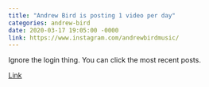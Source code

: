 ```yaml
---
title: "Andrew Bird is posting 1 video per day"
categories: andrew-bird
date: 2020-03-17 19:05:00 -0000
link: https://www.instagram.com/andrewbirdmusic/
---
```

Ignore the login thing. You can click the most recent posts.

[Link](https://www.instagram.com/andrewbirdmusic/)
